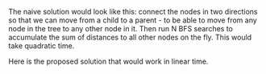 The naive solution would look like this: connect the nodes in two
directions so that we can move from a child to a parent - to be able to
move from any node in the tree to any other node in it. Then run N BFS
searches to accumulate the sum of distances to all other nodes on the
fly. This would take quadratic time.

Here is the proposed solution that would work in linear time.